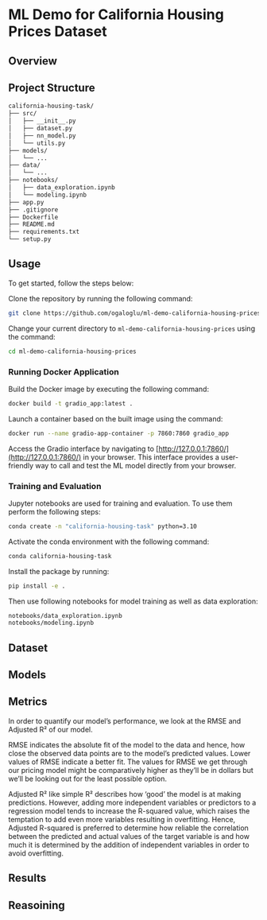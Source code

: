 # ML Demo for California Housing Prices Dataset
## Overview

## Project Structure
```bash
california-housing-task/
├── src/
│   ├── __init__.py
│   ├── dataset.py
│   ├── nn_model.py
│   └── utils.py
├── models/
│   └── ...
├── data/
│   └── ...
├── notebooks/
│   ├── data_exploration.ipynb
│   └── modeling.ipynb
├── app.py
├── .gitignore
├── Dockerfile
├── README.md
├── requirements.txt
└── setup.py
```
## Usage
To get started, follow the steps below:

Clone the repository by running the following command:
```bash
git clone https://github.com/ogaloglu/ml-demo-california-housing-prices.git
```
Change your current directory to `ml-demo-california-housing-prices` using the command:
```bash
cd ml-demo-california-housing-prices
```
### Running Docker Application
Build the Docker image by executing the following command:
```bash
docker build -t gradio_app:latest .
```
Launch a container based on the built image using the command:
```bash
docker run --name gradio-app-container -p 7860:7860 gradio_app
```
Access the Gradio interface by navigating to [http://127.0.0.1:7860/](http://127.0.0.1:7860/) in your browser. This interface provides a user-friendly way to call and test the ML model directly from your browser.
### Training and Evaluation
Jupyter notebooks are used for training and evaluation. To use them perform the following steps:
```bash
conda create -n "california-housing-task" python=3.10
```
Activate the conda environment with the following command:
```bash
conda california-housing-task
```
Install the package by running:
```bash
pip install -e .
```
Then use following notebooks for model training as well as data exploration:
```bash
notebooks/data_exploration.ipynb
notebooks/modeling.ipynb
```
## Dataset
## Models
## Metrics
In order to quantify our model’s performance, we look at the RMSE and Adjusted R² of our model.

RMSE indicates the absolute fit of the model to the data and hence, how close the observed data points are to the model’s predicted values. Lower values of RMSE indicate a better fit. The values for RMSE we get through our pricing model might be comparatively higher as they’ll be in dollars but we’ll be looking out for the least possible option.

Adjusted R² like simple R² describes how ‘good’ the model is at making predictions. However, adding more independent variables or predictors to a regression model tends to increase the R-squared value, which raises the temptation to add even more variables resulting in overfitting. Hence, Adjusted R-squared is preferred to determine how reliable the correlation between the predicted and actual values of the target variable is and how much it is determined by the addition of independent variables in order to avoid overfitting.
## Results
## Reasoining
